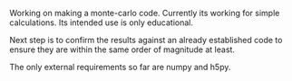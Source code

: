 Working on making a monte-carlo code. Currently its working for simple calculations. Its intended use is only educational.

Next step is to confirm the results against an already established code to ensure they are within the same order of magnitude at least.

The only external requirements so far are numpy and h5py.
